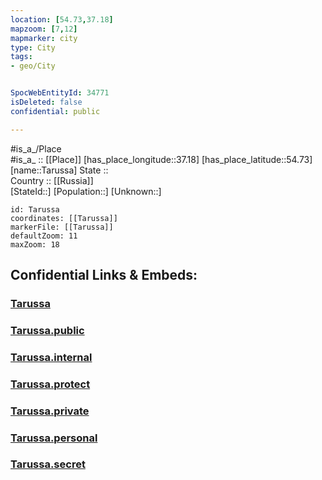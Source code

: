 ```yaml
---
location: [54.73,37.18] 
mapzoom: [7,12] 
mapmarker: city 
type: City
tags:
- geo/City


SpocWebEntityId: 34771
isDeleted: false
confidential: public

---
```

#is_a_/Place  
#is_a_ :: [[Place]] 
[has_place_longitude::37.18] 
[has_place_latitude::54.73] 
[name::Tarussa] 
State ::  
Country :: [[Russia]]  
[StateId::] 
[Population::] 
[Unknown::] 


```leaflet
id: Tarussa
coordinates: [[Tarussa]] 
markerFile: [[Tarussa]] 
defaultZoom: 11 
maxZoom: 18
```


## Confidential Links & Embeds: 

### [Tarussa](/_Standards/Earth/Continent/Europe/Europe~East/Russia/Russia~Central/Kaluga_Oblast/City/Tarussa.md) 

### [Tarussa.public](/_public/Earth/Continent/Europe/Europe~East/Russia/Russia~Central/Kaluga_Oblast/City/Tarussa.public.md) 

### [Tarussa.internal](/_internal/Earth/Continent/Europe/Europe~East/Russia/Russia~Central/Kaluga_Oblast/City/Tarussa.internal.md) 

### [Tarussa.protect](/_protect/Earth/Continent/Europe/Europe~East/Russia/Russia~Central/Kaluga_Oblast/City/Tarussa.protect.md) 

### [Tarussa.private](/_private/Earth/Continent/Europe/Europe~East/Russia/Russia~Central/Kaluga_Oblast/City/Tarussa.private.md) 

### [Tarussa.personal](/_personal/Earth/Continent/Europe/Europe~East/Russia/Russia~Central/Kaluga_Oblast/City/Tarussa.personal.md) 

### [Tarussa.secret](/_secret/Earth/Continent/Europe/Europe~East/Russia/Russia~Central/Kaluga_Oblast/City/Tarussa.secret.md)

